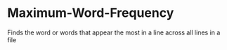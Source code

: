 # Maximum-Word-Frequency
Finds the word or words that appear the most in a line across all lines in a file
